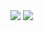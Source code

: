 <img src="https://capsule-render.vercel.app/api?type=waving&color=D2F7FF&height=150&section=header" />
<img src="https://capsule-render.vercel.app/api?type=waving&color=D2F7FF&height=150&section=footer" />
